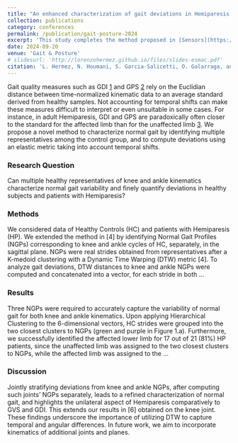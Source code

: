 ```yaml
---
title: "An enhanced characterization of gait deviations in Hemiparesis by combining knee and ankle kinematics"
collection: publications
category: conferences
permalink: /publication/gait-posture-2024
excerpt: 'This study completes the method proposed in [Sensors](https://lorenzohermez.github.io/sensors-2023) by considering sagittal ankle angular kinematics.'
date: 2024-09-20
venue: 'Gait & Posture'
# slidesurl: 'http://lorenzohermez.github.io/files/slides-esmac.pdf'
citation: 'L. Hermez, N. Houmani, S. Garcia-Salicetti, O. Galarraga, and V. Vincent. "An enhanced characterization of gait deviations in Hemiparesis by combining knee and ankle kinematics". <i>Gait & Posture</i>, 113:91–92, 2024. ISSN 0966-6362. https://doi.org/10.1016/j.gaitpost.2024.07.106'
---
```


Gait quality measures such as GDI [1](https://doi.org/10.1016/j.gaitpost.2008.05.001) and GPS [2](https://doi.org/10.1016/j.gaitpost.2009.05.020) rely on the Euclidian distance between time-normalized kinematic data to an average standard derived from healthy samples. Not accounting for temporal shifts can make these measures difficult to interpret or even unsuitable in some cases. For instance, in adult Hemiparesis, GDI and GPS are paradoxically often closer to the standard for the affected limb than for the unaffected limb [3](https://doi.org/10.1016/j.gaitpost.2018.06.126). We propose a novel method to characterize normal gait by identifying multiple representatives among the control group, and to compute deviations using an elastic metric taking into account temporal shifts.

### Research Question

Can multiple healthy representatives of knee and ankle kinematics characterize normal gait variability and finely quantify deviations in healthy subjects and patients with Hemiparesis?

### Methods

We considered data of Healthy Controls (HC) and patients with Hemiparesis (HP). We extended the method in [4] by identifying Normal Gait Profiles (NGPs) corresponding to knee and ankle cycles of HC, separately, in the sagittal plane. NGPs were real strides obtained from representatives after a K-medoid clustering with a Dynamic Time Warping (DTW) metric [4]. To analyze gait deviations, DTW distances to knee and ankle NGPs were computed and concatenated into a vector, for each stride in both ...

### Results

Three NGPs were required to accurately capture the variability of normal gait for both knee and ankle kinematics. Upon applying Hierarchical Clustering to the 6-dimensional vectors, HC strides were grouped into the two closest clusters to NGPs (green and purple in Figure 1.a). Furthermore, we successfully identified the affected lower limb for 17 out of 21 (81%) HP patients, since the unaffected limb was assigned to the two closest clusters to NGPs, while the affected limb was assigned to the ...

### Discussion

Jointly stratifying deviations from knee and ankle NGPs, after computing such joints’ NGPs separately, leads to a refined characterization of normal gait, and highlights the unilateral aspect of Hemiparesis comparatively to GVS and GDI. This extends our results in [6] obtained on the knee joint. These findings underscore the importance of utilizing DTW to capture temporal and angular differences. In future work, we aim to incorporate kinematics of additional joints and planes.
